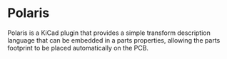 # Polaris

Polaris is a KiCad plugin that provides a simple transform description language that can be embedded in a parts properties, allowing the parts footprint to be placed automatically on the PCB.
